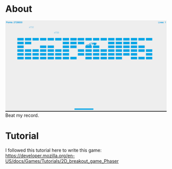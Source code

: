 # About 
<img src="Screen Shot 2017-07-22 at 2.30.46 PM.png"> 
Beat my record.

# Tutorial 
I followed this tutorial here to write this game: 
https://developer.mozilla.org/en-US/docs/Games/Tutorials/2D_breakout_game_Phaser
